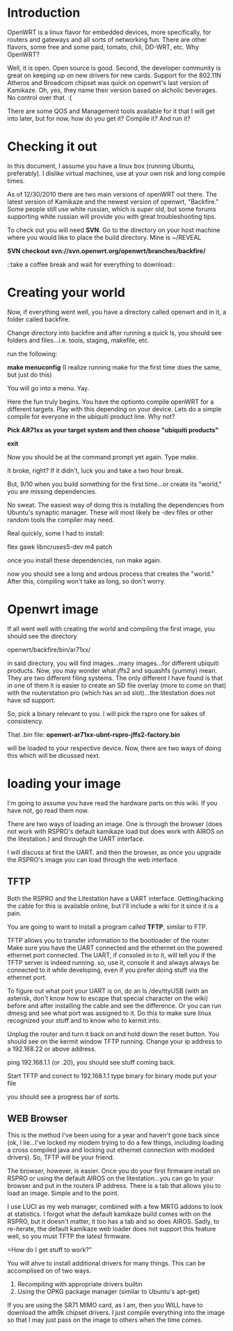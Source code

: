 # Introduction #

OpenWRT is a linux flavor for embedded devices, more specifically, for routers and gateways and all sorts of networking fun. There are other flavors, some free and some paid, tomato, chili, DD-WRT, etc. Why OpenWRT?

Well, it is open. Open source is good. Second, the developer community is great on keeping up on new drivers for new cards. Support for the 802.11N Atheros and Broadcom chipset was quick on openwrt's last version of Kamikaze. Oh, yes, they name their version based on alcholic beverages. No control over that. :(

There are some QOS and Management tools available for it that I will get into later, but for now, how do you get it? Compile it? And run it?

# Checking it out #

In this document, I assume you have a linux box (running Ubuntu, preferably). I dislike virtual machines, use at your own risk and long compile times.

As of 12/30/2010 there are two main versions of openWRT out there. The latest version of Kamikaze and the newest version of openwrt, "Backfire." Some people still use white russian, which is super old, but some forums supporting white russian will provide you with great troubleshooting tips.

To check out you will need **SVN**. Go to the directory on your host machine where you would like to place the build directory. Mine is ~/REVEAL

**SVN checkout svn://svn.openwrt.org/openwrt/branches/backfire/**

::take a coffee break and wait for everything to download::

# Creating your world #

Now, if everything went well, you have a directory called openwrt and in it, a folder called backfire.

Change directory into backfire and after running a quick ls, you should see folders and files...i.e. tools, staging, makefile, etc.

run the following:

**make menuconfig** (I realize running make for the first time does the same, but just do this)


You will go into a menu. Yay.

Here the fun truly begins. You have the optionto compile openWRT for a different targets. Play with this depending on your device. Lets do a simple compile for everyone in the ubiquiti product line. Why not?

**Pick AR71xx as your target system and then choose "ubiquiti products"**

**exit**

Now you should be at the command prompt yet again. Type make.

It broke, right? If it didn't, luck you and take a two hour break.

But, 9/10 when you build something for the first time...or create its "world," you are missing dependencies.

No sweat. The easiest way of doing this is installing the dependencies from Ubuntu's synaptic manager. These will most likely be -dev files or other random tools the compiler may need.

Real quickly, some I had to install:

flex
gawk
libncruses5-dev
m4
patch

once you install these dependencies, run make again.

now you should see a long and ardous process that creates the "world." After this, compiling won't take as long, so don't worry.

# Openwrt image #

If all went well with creating the world and compiling the first image, you should see the directory

openwrt/backfire/bin/ar71xx/

in said directory, you will find images...many images...for different ubiquiti products.  Now, you may wonder what jffs2 and squashfs (yummy) mean. They are two different filing systems. The only different I have found is that in one of them it is easier to create an SD file overlay (more to come on that) with the routerstation pro (which has an sd slot)...the litestation does not have sd support.

So, pick a binary relevant to you. I will pick the rspro one for sakes of consistency.

That .bin file:
**openwrt-ar71xx-ubnt-rspro-jffs2-factory.bin**

will be loaded to your respective device. Now, there are two ways of doing this which will be dicussed next.

# loading your image #

I'm going to assume you have read the hardware parts on this wiki. If you have not, go read them now.

There are two ways of loading an image. One is through the browser (does not work with RSPRO's default kamikaze load but does work with AIROS on the litestation.) and through the UART interface.

I will discuss at first the UART. and then the browser, as once you upgrade the RSPRO's image you can load through the web interface.

## TFTP ##

Both the RSPRO and the Litestation have a UART interface. Getting/hacking the cable for this is available online, but I'll include a wiki for it since it is a pain.

You are going to want to install a program called **TFTP**, similar to FTP.

TFTP allows you to transfer information to the bootloader of the router. Make sure you have the UART connected and the ethernet on the powered ethernet port connected. The UART, if consoled in to it, will tell you if the TFTP server is indeed running. so, use it, console it and always always be connected to it while developing, even if you prefer doing stuff via the ethernet port.

To figure out what port your UART is on, do an ls /dev/ttyUSB (with an asterisk, don't know how to escape that special character on the wiki) before and after installing the cable and see the difference. Or you can run dmesg and see what port was assigned to it. Do this to make sure linux recognized your stuff and to know who to kermit into.

Unplug the router and turn it back on and hold down the reset button. You should see on the kermit window TFTP running. Change your ip address to a 192.168.22 or above address.

ping 192.168.1.1 (or .20), you should see stuff coming back.

Start TFTP and conect to 192.168.1.1
type binary for binary mode
put your file

you should see a progress bar of sorts.

## WEB Browser ##

This is the method I've been using for a year and haven't gone back since (ok, I lie...I've locked my modem trying to do a few things, including loading a cross compiled java and locking out ethernet connection with modded drivers). So, TFTP will be your friend.

The browser, however, is easier. Once you do your first firmware install on RSPRO or using the default AIROS on the litestation...you can go to your browser and put in the routers IP address. There is a tab that allows you to load an image. Simple and to the point.

I use LUCI as my web manager, combined with a few MRTG addons to look at statistics. I forgot what the default kamikaze build comes with on the RSPRO, but it doesn't matter, it too has a tab and so does AIROS. Sadly, to re-iterate, the default kamikaze web loader does not support this feature well, so you must TFTP the latest firmware.

=How do I get stuff to work?"

You will ahve to install additional drivers for many things. This can be accomplised on of two ways.

1. Recompiling with appropriate drivers builtin
2. Using the OPKG package manager (similar to Ubuntu's apt-get)

If you are using the SR71 MIMO card, as I am, then you WILL have to download the ath9k chipset drivers. I just compile everything into the image so that I may just pass on the image to others when the time comes.